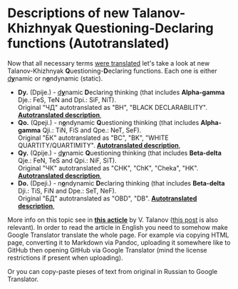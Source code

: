 # Descriptions of new Talanov-Khizhnyak Questioning-Declaring functions (Autotranslated)

Now that all necessary terms [were translated](https://github.com/kiwi0fruit/jats/blob/master/README.md#11-symmetries-of-reinin-dichotomies-and-their-connection-to-khizhnyak-functions-and-axes) let's take a look at new Talanov-Khizhnyak **Q**uestioning-**D**eclaring functions. Each one is either <ins>d<b>y</b></ins>namic or n<ins>**o**</ins>ndynamic (static).

* **Dy.** (Dpije.) - <ins>d<b>y</b></ins>namic **D**eclaring thinking (that includes **Alpha-gamma** Dje.: FeS, TeN and Dpi.: SiF, NiT).  
  Original "ЧД" autotranslated as "BH", "BLACK DECLARABILITY". [**Autotranslated description**](https://translate.google.ru/translate?hl=ru&sl=ru&tl=en&u=https%3A%2F%2Fsocionics-news.tumblr.com%2Fpost%2F620431207443939328),
* **Qo.** (Qpeji.) - n<ins>**o**</ins>ndynamic **Q**uestioning thinking (that includes **Alpha-gamma** Qji.: TiN, FiS and Qpe.: NeT, SeF).  
  Original "БК" autotranslated as "BC", "BK", "WHITE QUARTITY/QUARTIMITY". [**Autotranslated description**](https://translate.google.ru/translate?hl=ru&sl=ru&tl=en&u=https%3A%2F%2Fsocionics-news.tumblr.com%2Fpost%2F620431343766077440),
* **Qy.** (Qpije.) - <ins>d<b>y</b></ins>namic **Q**uestioning thinking (that includes **Beta-delta** Qje.: FeN, TeS and Qpi.: NiF, SiT).  
  Original "ЧК" autotranslated as "CHK", "ChK", "Cheka", "HK". [**Autotranslated description**](https://translate.google.ru/translate?hl=ru&sl=ru&tl=en&u=https%3A%2F%2Fsocionics-news.tumblr.com%2Fpost%2F620431805768728576),
* **Do.** (Dpeji.) - n<ins>**o**</ins>ndynamic **D**eclaring thinking (that includes **Beta-delta** Dji.: TiS, FiN and Dpe.: SeT, NeF).  
  Original "БД" autotranslated as "OBD", "DB". [**Autotranslated description**](https://translate.google.ru/translate?hl=ru&sl=ru&tl=en&u=https%3A%2F%2Fsocionics-news.tumblr.com%2Fpost%2F620431805768728576),

More info on this topic see in [**this acticle**](http://sociotoday.narod.ru/funkc_3.html) by V. Talanov ([this post](https://vk.com/wall-168821911_17886) is also relevant). In order to read the  article in English you need to somehow make Google Translator translate the whole page. For example via copying HTML page, converting it to Markdown via Pandoc, uploading it somewhere like to GitHub then opening GitHub via Google Translator (mind the license restrictions if present when uploading).

Or you can copy-paste pieses of text from original in Russian to Google Translator.
